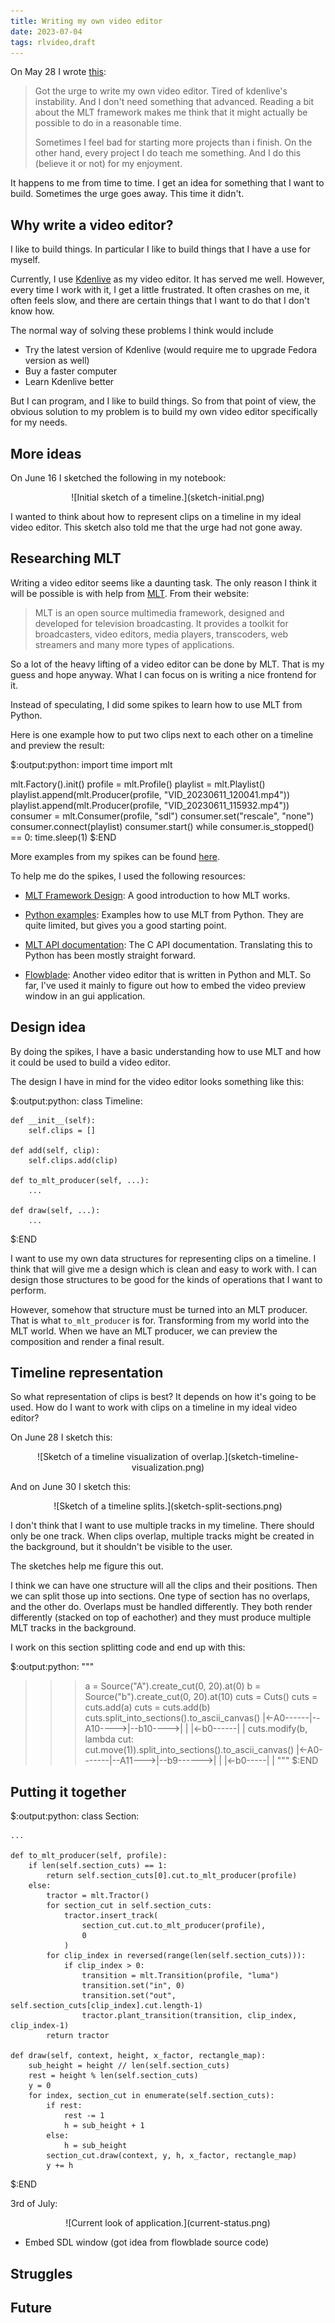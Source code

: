 ```yaml
---
title: Writing my own video editor
date: 2023-07-04
tags: rlvideo,draft
---
```


On May 28 I wrote
[this](https://hachyderm.io/@rickardlindberg/110447282439624451):

> Got the urge to write my own video editor. Tired of kdenlive's instability.
> And I don't need something that advanced. Reading a bit about the MLT
> framework makes me think that it might actually be possible to do in a
> reasonable time.
>
> Sometimes I feel bad for starting more projects than i finish. On the other
> hand, every project I do teach me something. And I do this (believe it or
> not) for my enjoyment.

It happens to me from time to time. I get an idea for something that I want to
build. Sometimes the urge goes away. This time it didn't.

## Why write a video editor?

I like to build things. In particular I like to build things that I have a use
for myself.

Currently, I use [Kdenlive](https://kdenlive.org/en/) as my video editor.  It
has served me well. However, every time I work with it, I get a little
frustrated. It often crashes on me, it often feels slow, and there are certain
things that I want to do that I don't know how.

The normal way of solving these problems I think would include

* Try the latest version of Kdenlive (would require me to upgrade Fedora
  version as well)
* Buy a faster computer
* Learn Kdenlive better

But I can program, and I like to build things. So from that point of view, the
obvious solution to my problem is to build my own video editor specifically for
my needs.

## More ideas

On June 16 I sketched the following in my notebook:

<p>
<center>
![Initial sketch of a timeline.](sketch-initial.png)
</center>
</p>

I wanted to think about how to represent clips on a timeline in my ideal
video editor. This sketch also told me that the urge had not gone away.

## Researching MLT

Writing a video editor seems like a daunting task. The only reason I think it
will be possible is with help from [MLT](https://www.mltframework.org/). From
their website:

> MLT is an open source multimedia framework, designed and developed for
> television broadcasting. It provides a toolkit for broadcasters, video
> editors, media players, transcoders, web streamers and many more types of
> applications.

So a lot of the heavy lifting of a video editor can be done by MLT. That is my
guess and hope anyway. What I can focus on is writing a nice frontend for it.

Instead of speculating, I did some spikes to learn how to use MLT from Python.

Here is one example how to put two clips next to each other on a timeline and
preview the result:

$:output:python:
import time
import mlt

mlt.Factory().init()
profile = mlt.Profile()
playlist = mlt.Playlist()
playlist.append(mlt.Producer(profile, "VID_20230611_120041.mp4"))
playlist.append(mlt.Producer(profile, "VID_20230611_115932.mp4"))
consumer = mlt.Consumer(profile, "sdl")
consumer.set("rescale", "none")
consumer.connect(playlist)
consumer.start()
while consumer.is_stopped() == 0:
    time.sleep(1)
$:END

More examples from my spikes can be found
[here](https://github.com/rickardlindberg/rlvideo/blob/91dd25a0d39cbe25e8ce85157115d023b4d2c78c/spikes/mlt_hello_world.py).

To help me do the spikes, I used the following resources:

* [MLT Framework Design](https://www.mltframework.org/docs/framework/): A good
  introduction to how MLT works.

* [Python
  examples](https://github.com/mltframework/mlt/tree/master/src/swig/python):
  Examples how to use MLT from Python. They are quite limited, but gives you a
  good starting point.

* [MLT API documentation](https://www.mltframework.org/doxygen/annotated.html):
  The C API documentation. Translating this to Python has been mostly straight
  forward.

* [Flowblade](https://github.com/jliljebl/flowblade): Another video editor that
  is written in Python and MLT. So far, I've used it mainly to figure out how
  to embed the video preview window in an gui application.

## Design idea

By doing the spikes, I have a basic understanding how to use MLT and how it
could be used to build a video editor.

The design I have in mind for the video editor looks something like this:

$:output:python:
class Timeline:

    def __init__(self):
        self.clips = []

    def add(self, clip):
        self.clips.add(clip)

    def to_mlt_producer(self, ...):
        ...

    def draw(self, ...):
        ...
$:END

I want to use my own data structures for representing clips on a timeline. I
think that will give me a design which is clean and easy to work with. I can
design those structures to be good for the kinds of operations that I want to
perform.

However, somehow that structure must be turned into an MLT producer. That is
what `to_mlt_producer` is for. Transforming from my world into the MLT world.
When we have an MLT producer, we can preview the composition and render a final
result.

## Timeline representation

So what representation of clips is best? It depends on how it's going to be
used. How do I want to work with clips on a timeline in my ideal video editor?

On June 28 I sketch this:

<p>
<center>
![Sketch of a timeline visualization of overlap.](sketch-timeline-visualization.png)
</center>
</p>

And on June 30 I sketch this:

<p>
<center>
![Sketch of a timeline splits.](sketch-split-sections.png)
</center>
</p>

I don't think that I want to use multiple tracks in my timeline. There should
only be one track. When clips overlap, multiple tracks might be created in the
background, but it shouldn't be visible to the user.

The sketches help me figure this out.

I think we can have one structure will all the clips and their positions. Then
we can split those up into sections. One type of section has no overlaps, and
the other do. Overlaps must be handled differently. They both render
differently (stacked on top of eachother) and they must produce multiple MLT
tracks in the background.

I work on this section splitting code and end up with this:

$:output:python:
"""
>>> a = Source("A").create_cut(0, 20).at(0)
>>> b = Source("b").create_cut(0, 20).at(10)
>>> cuts = Cuts()
>>> cuts = cuts.add(a)
>>> cuts = cuts.add(b)
>>> cuts.split_into_sections().to_ascii_canvas()
|<-A0------|--A10---->|--b10---->|
|          |<-b0------|          |
>>> cuts.modify(b, lambda cut: cut.move(1)).split_into_sections().to_ascii_canvas()
|<-A0-------|--A11--->|--b9------>|
|           |<-b0-----|           |
"""
$:END

## Putting it together

$:output:python:
class Section:

    ...

    def to_mlt_producer(self, profile):
        if len(self.section_cuts) == 1:
            return self.section_cuts[0].cut.to_mlt_producer(profile)
        else:
            tractor = mlt.Tractor()
            for section_cut in self.section_cuts:
                tractor.insert_track(
                    section_cut.cut.to_mlt_producer(profile),
                    0
                )
            for clip_index in reversed(range(len(self.section_cuts))):
                if clip_index > 0:
                    transition = mlt.Transition(profile, "luma")
                    transition.set("in", 0)
                    transition.set("out", self.section_cuts[clip_index].cut.length-1)
                    tractor.plant_transition(transition, clip_index, clip_index-1)
            return tractor

    def draw(self, context, height, x_factor, rectangle_map):
        sub_height = height // len(self.section_cuts)
        rest = height % len(self.section_cuts)
        y = 0
        for index, section_cut in enumerate(self.section_cuts):
            if rest:
                rest -= 1
                h = sub_height + 1
            else:
                h = sub_height
            section_cut.draw(context, y, h, x_factor, rectangle_map)
            y += h
$:END

3rd of July:

<p>
<center>
![Current look of application.](current-status.png)
</center>
</p>

* Embed SDL window (got idea from flowblade source code)

## Struggles

## Future
